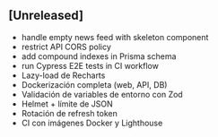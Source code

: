 ## [Unreleased]
- handle empty news feed with skeleton component
- restrict API CORS policy
- add compound indexes in Prisma schema
- run Cypress E2E tests in CI workflow
- Lazy-load de Recharts
- Dockerización completa (web, API, DB)
- Validación de variables de entorno con Zod
- Helmet + límite de JSON
- Rotación de refresh token
- CI con imágenes Docker y Lighthouse
